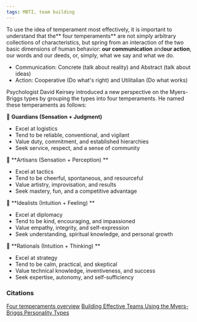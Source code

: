 ```yaml
---
tags: MBTI, team building
---
```

To use the idea of temperament most effectively, it is important to understand that the** four temperaments** are not simply arbitrary collections of characteristics, but spring from an interaction of the two basic dimensions of human behavior: **our communication** and**our action**, our words and our deeds, or, simply, what we say and what we do.

- Communication: Concrete (talk about reality) and Abstract (talk about ideas)
- Action: Cooperative (Do what's right) and Utilitalian (Do what works)

Psychologist David Keirsey introduced a new perspective on the Myers-Briggs types by grouping the types into four temperaments. He named these temperaments as follows: 


 **Guardians (Sensation + Judgment)**
- Excel at logistics 
- Tend to be reliable, conventional, and vigilant
- Value duty, commitment, and established hierarchies 
- Seek service, respect, and a sense of community

 **Artisans (Sensation + Perception) **
- Excel at tactics 
- Tend to be cheerful, spontaneous, and resourceful 
- Value artistry, improvisation, and results 
- Seek mastery, fun, and a competitive advantage

 **Idealists (Intuition + Feeling) **
- Excel at diplomacy
- Tend to be kind, encouraging, and impassioned 
- Value empathy, integrity, and self-expression 
- Seek understanding, spiritual knowledge, and personal growth 

 **Rationals (Intuition + Thinking) **
- Excel at strategy 
- Tend to be calm, practical, and skeptical 
- Value technical knowledge, inventiveness, and success 
- Seek expertise, autonomy, and self-sufficiency

### Citations

[Four temperaments overview](https://keirsey.com/temperament-overview/)
[Building Effective Teams Using the Myers-Briggs Personality Types](http://www.cmcgc.com/media/handouts/300502/0140-Wenger.pdf)
